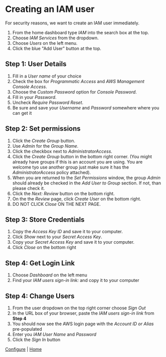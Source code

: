 # Creating an IAM user
For security reasons, we want to create an IAM user immediately.

1. From the home dashboard type *IAM* into the search box at the top.
2. Choose *IAM Services* from the dropdown.
3. Choose *Users* on the left menu.
4. Click the blue "Add User" button at the top.

## Step 1: User Details
1. Fill in a *User name* of your choice
2. Check the box for *Programmatic Access* and *AWS Management Console Access*.
3. Choose the *Custom Password* option for *Console Password*.
4. Fill in your *Password*.
5. Uncheck *Require Password Reset*.
6. Be sure and save your *Username* and *Password* somewhere where you can get it

## Step 2: Set permissions
1. Click the *Create Group* button.
2. Use *Admin* for the *Group Name*.
3. Click the checkbox next to *AdministratorAccess*.
4. Click the *Create Group* button in the bottom right corner. (You might already have groups if this is an account you are using. You are welcome tyo use another group just make sure it has the *AdministratorAccess* policy attached).
5. When you are returned to the *Set Permissions* window, the group *Admin* should already be checked in the *Add User to Group* section. If not, than please check it.
6. Click the *Next: Review* button on the bottom right.
7. On the the *Review* page, click *Create User* on the bottom right.
8. DO NOT CLICK *Close* ON THE NEXT PAGE.

## Step 3: Store Credentials
1. Copy the *Access Key ID* and save it to your computer.
2. Click *Show* next to your *Secret Access Key*.
3. Copy your *Secret Access Key* and save it to your computer.
4. Click *Close* on the bottom right

## Step 4: Get Login Link
1. Choose *Dashboard* on the left menu
2. Find your *IAM users sign-in link:* and copy it to your computer

## Step 4: Change Users
1. From the user dropdown on the top right corner choose *Sign Out*
2. In the URL box of your browser, paste the *IAM users sign-in link* from **Step 4**
3. You should now see the AWS login page with the *Account ID or Alias* pre-populated
4. Enter you *IAM User Name* and *Password*
5. Click the *Sign In* button

[Configure](README.md) | [Home](../README.md)
<!--stackedit_data:
eyJoaXN0b3J5IjpbMTA0NjM2MTE5OSwxMjE2NTc1NjY3LDE3OD
czMTEzNTcsMTQ1MTkwODcyOSw3MTg1Njg5OTIsLTEyMTA0MzI4
LC0xOTc5OTEwMDM5LC03MDA1MzI4NTUsMTkxNDE4NDk5MCwtMT
Y0MDkyOTMzNCwyMTA3NDUwNjQ5LDE1MDY1ODkxNDddfQ==
-->